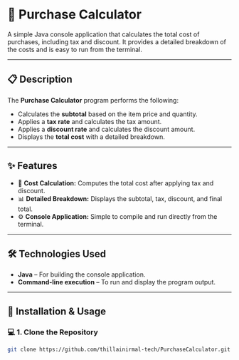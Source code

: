 # 🛒 Purchase Calculator

A simple Java console application that calculates the total cost of purchases, including tax and discount. It provides a detailed breakdown of the costs and is easy to run from the terminal.

---

## 📋 Description
The **Purchase Calculator** program performs the following:
- Calculates the **subtotal** based on the item price and quantity.
- Applies a **tax rate** and calculates the tax amount.
- Applies a **discount rate** and calculates the discount amount.
- Displays the **total cost** with a detailed breakdown.

---

## ✨ Features
- 🧮 **Cost Calculation:** Computes the total cost after applying tax and discount.
- 📊 **Detailed Breakdown:** Displays the subtotal, tax, discount, and final total.
- ⚙️ **Console Application:** Simple to compile and run directly from the terminal.

---

## 🛠️ Technologies Used
- **Java** – For building the console application.
- **Command-line execution** – To run and display the program output.

---

## 🚀 Installation & Usage

### 💻 **1. Clone the Repository**
```bash
git clone https://github.com/thillainirmal-tech/PurchaseCalculator.git
